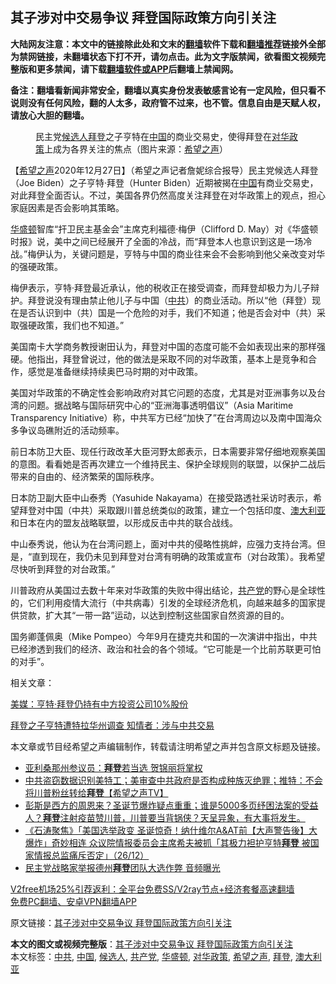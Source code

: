  <h2>其子涉对中交易争议 拜登国际政策方向引关注</h2> <p class="notice"><b>大陆网友注意：本文中的链接除此处和文末的<a href="https://github.com/bannedbook/fanqiang" >翻墙</a>软件下载和<a href="https://github.com/killgcd/justmysocks/blob/master/README.md">翻墙推荐</a>链接外全部为禁网链接，未翻墙状态下打不开，请勿点击。此为文字版禁闻，欲看图文视频完整版和更多禁闻，请下载<a href="https://github.com/bannedbook/fanqiang">翻墙软件或APP</a>后翻墙上禁闻网。</p><p>备注：翻墙看新闻非常安全，翻墙以真实身份发表敏感言论有一定风险，但只看不说则没有任何风险，翻的人太多，政府管不过来，也不管。信息自由是天赋人权，请放心大胆的翻墙。</b></p>  <div class="entry"> <figure><figcaption>民主党<a href="https://www.bannedbook.org/bnews/tag/%E5%80%99%E9%80%89%E4%BA%BA/" class="st_tag internal_tag" rel="tag" title="标签 候选人 下的日志">候选人</a><a href="https://www.bannedbook.org/bnews/tag/%e6%8b%9c%e7%99%bb/" class="st_tag internal_tag" rel="tag" title="标签 拜登 下的日志">拜登</a>之子亨特在<a href="https://www.bannedbook.org/bnews/tag/%E4%B8%AD%E5%9B%BD/" class="st_tag internal_tag" rel="tag" title="标签 中国 下的日志">中国</a>的商业交易史，使得拜登在<a href="https://www.bannedbook.org/bnews/tag/%E5%AF%B9%E5%8D%8E%E6%94%BF%E7%AD%96/" class="st_tag internal_tag" rel="tag" title="标签 对华政策 下的日志">对华政策</a>上成为各界关注的焦点（图片来源：<a href="https://www.bannedbook.org/bnews/tag/%e5%b8%8c%e6%9c%9b%e4%b9%8b%e5%a3%b0/" class="st_tag internal_tag" rel="tag" title="标签 希望之声 下的日志">希望之声</a>）</figcaption></figure> <p>【<span class='wp_keywordlink_affiliate'><a href="https://www.soundofhope.org" title="希望之声" target="_blank">希望之声</a></span>2020年12月27日】（希望之声记者詹妮综合报导）民主党候选人拜登（Joe Biden）之子亨特‧拜登（Hunter Biden）近期被揭在<span class='wp_keywordlink_affiliate'><a href="https://www.bannedbook.org/" title="中国" target="_blank">中国</a></span>有商业交易史，对此拜登全面否认。不过，美国各界仍然高度关注拜登在对华政策上的观点，担心家庭因素是否会影响其策略。</p> <p><a href="https://www.bannedbook.org/bnews/tag/%e5%8d%8e%e7%9b%9b%e9%a1%bf/" class="st_tag internal_tag" rel="tag" title="标签 华盛顿 下的日志">华盛顿</a>智库“扞卫民主基金会”主席克利福德‧梅伊（Clifford D. May）对《华盛顿时报》说，美中之间已经展开了全面的冷战，而“拜登本人也意识到这是一场冷战。”梅伊认为，关键问题是，亨特与中国的商业往来会不会影响到他父亲改变对华的强硬政策。</p> <p>梅伊表示，亨特‧拜登最近承认，他的税收正在接受调查，而拜登却极力为儿子辩护。拜登说没有理由禁止他儿子与中国（<a href="https://www.bannedbook.org/bnews/tag/%e4%b8%ad%e5%85%b1/" class="st_tag internal_tag" rel="tag" title="标签 中共 下的日志">中共</a>）的商业活动。所以“他（拜登）现在是否认识到中（共）国是一个危险的对手，我们不知道；他是否会对中（共）采取强硬政策，我们也不知道。”</p>  <p>美国南卡大学商务教授谢田认为，拜登对中国的态度可能不会如表现出来的那样强硬。他指出，拜登曾说过，他的做法是采取不同的对华政策，基本上是竞争和合作，感觉是准备继续持续奥巴马时期的对中政策。</p> <p>美国对华政策的不确定性会影响政府对其它问题的态度，尤其是对亚洲事务以及台湾的问题。据战略与国际研究中心的“亚洲海事透明倡议”（Asia Maritime Transparency Initiative）称，中共军方已经“加快了”在台湾周边以及南中国海众多争议岛礁附近的活动频率。</p> <p>前日本防卫大臣、现任行政改革大臣河野太郎表示，日本需要非常仔细地观察美国的意图。看看她是否再次建立一个维持民主、保护全球规则的联盟，以保护二战后带来的自由的、经济繁荣的国际秩序。</p>  <p>日本防卫副大臣中山泰秀（Yasuhide Nakayama）在接受路透社采访时表示，希望拜登对中国（中共）采取跟川普总统类似的政策，建立一个包括印度、<a href="https://www.bannedbook.org/bnews/tag/%e6%be%b3%e5%a4%a7%e5%88%a9%e4%ba%9a/" class="st_tag internal_tag" rel="tag" title="标签 澳大利亚 下的日志">澳大利亚</a>和日本在内的盟友战略联盟，以形成反击中共的联合战线。</p> <p>中山泰秀说，他认为在台湾问题上，面对中共的侵略性挑衅，应强力支持台湾。但是，“直到现在，我仍未见到拜登对台湾有明确的政策或宣布（对台政策）。我希望尽快听到拜登的对台政策。”</p> <p>川普政府从美国过去数十年来对华政策的失败中得出结论，<a href="https://www.bannedbook.org/bnews/tag/%e5%85%b1%e4%ba%a7%e5%85%9a/" class="st_tag internal_tag" rel="tag" title="标签 共产党 下的日志">共产党</a>的野心是全球性的，它们利用疫情大流行（中共病毒）引发的全球经济危机，向越来越多的国家提供贷款，扩大其“一带一路”运动，以达到控制这些国家自然资源的目的。</p>  <p>国务卿蓬佩奥（Mike Pompeo）今年9月在捷克共和国的一次演讲中指出，中共已经渗透到我们的经济、政治和社会的各个领域。“它可能是一个比前苏联更可怕的对手”。</p> <p>相关文章：</p> <p><a href="https://www.soundofhope.org/post/457039">美媒：亨特·拜登仍持有中方投资公司10%股份</a></p>  <p><a href="https://www.soundofhope.org/post/452113">拜登之子亨特遭特拉华州调查 知情者：涉与中共交易</a></p> <p>本文章或节目经希望之声编辑制作，转载请注明希望之声并包含原文标题及链接。</p> <ul class='op-related-articles' title='相关阅读'> <li><a href='https://www.bannedbook.org/bnews/bannedvideo/20201227/1455955.html' target='_blank'>亚利桑那州参议员：<b>拜登</b>若当选 贺锦丽将掌权</a></li> <li><a href='https://www.bannedbook.org/bnews/cbnews/20201227/1455897.html' target='_blank'>中共盗窃数据识别美特工；美审查中共政府是否构成种族灭绝罪；推特：不会将川普粉丝转给<b>拜登</b>【希望之声TV】</a></li> <li><a href='https://www.bannedbook.org/bnews/cbnews/20201227/1455842.html' target='_blank'>彭斯是西方的周恩来？圣诞节爆炸疑点重重；谁是5000多页纾困法案的受益人？<b>拜登</b>注射疫苗赞川普，川普要当背锅侠？天呈异象，有大事将发生。</a></li> <li><a href='https://www.bannedbook.org/bnews/bannedvideo/20201227/1455629.html' target='_blank'>《石涛聚焦》「美国选举政变 圣诞惊奇！纳什维尔A&amp;AT前【大声警告後】大爆炸」奇妙相连 众议院情报委员会主席希夫被抓「其极力袒护亨特<b>拜登</b> 被国家情报总监痛斥否定」（26/12）</a></li> <li><a href='https://www.bannedbook.org/bnews/comments/20201227/1455614.html' target='_blank'>民主党战略家举报德州<b>拜登</b>团队大选作弊 音频曝光</a></li> </ul> <p class="texttj"> <a href="https://www.bannedbook.org/forum23/topic22702.html" target="_blank">V2free机场25%引荐返利：全平台免费SS/V2ray节点+经济套餐高速翻墙</a><br/> <a href="https://github.com/bannedbook/fanqiang/wiki/%E7%A6%81%E9%97%BB%E7%BD%91%E5%AE%89%E5%8D%93%E7%BF%BB%E5%A2%99%E6%96%B0%E9%97%BBAPP" target="_blank">免费PC翻墙、安卓VPN翻墙APP</a></p><p>原文链接：<a class="src_link"  href="https://www.soundofhope.org/post/457714" target="_blank">其子涉对中交易争议 拜登国际政策方向引关注</a></p><a name='sharetosocial'></a>       <div><b>本文的图文或视频完整版</b>：<a href='https://www.bannedbook.org/bnews/comments/20201228/1456160.html'>其子涉对中交易争议 拜登国际政策方向引关注</a></div>  </div><!--END ENTRY--> <div class="postfooter"> <div>本文标签：<a href="https://www.bannedbook.org/bnews/tag/%e4%b8%ad%e5%85%b1/" rel="tag">中共</a>, <a href="https://www.bannedbook.org/bnews/tag/%E4%B8%AD%E5%9B%BD/" rel="tag">中国</a>, <a href="https://www.bannedbook.org/bnews/tag/%E5%80%99%E9%80%89%E4%BA%BA/" rel="tag">候选人</a>, <a href="https://www.bannedbook.org/bnews/tag/%e5%85%b1%e4%ba%a7%e5%85%9a/" rel="tag">共产党</a>, <a href="https://www.bannedbook.org/bnews/tag/%e5%8d%8e%e7%9b%9b%e9%a1%bf/" rel="tag">华盛顿</a>, <a href="https://www.bannedbook.org/bnews/tag/%E5%AF%B9%E5%8D%8E%E6%94%BF%E7%AD%96/" rel="tag">对华政策</a>, <a href="https://www.bannedbook.org/bnews/tag/%e5%b8%8c%e6%9c%9b%e4%b9%8b%e5%a3%b0/" rel="tag">希望之声</a>, <a href="https://www.bannedbook.org/bnews/tag/%e6%8b%9c%e7%99%bb/" rel="tag">拜登</a>, <a href="https://www.bannedbook.org/bnews/tag/%e6%be%b3%e5%a4%a7%e5%88%a9%e4%ba%9a/" rel="tag">澳大利亚</a></div>  </div><!--END POSTFOOTER--> 